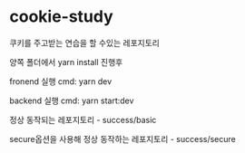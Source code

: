 # cookie-study
쿠키를 주고받는 연습을 할 수있는 레포지토리

양쪽 폴더에서 yarn install 진행후

fronend 실행 cmd: yarn dev

backend 실행 cmd: yarn start:dev

정상 동작되는 레포지토리 - success/basic

secure옵션을 사용해 정상 동작하는 레포지토리 - success/secure

